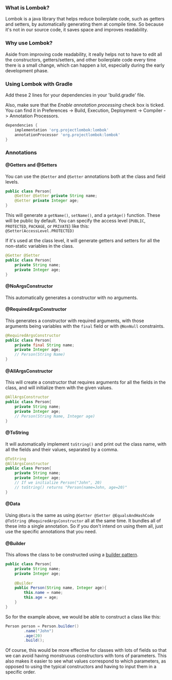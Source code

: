 
### What is Lombok?
Lombok is a java library that helps reduce boilerplate code, such as getters and setters, by automatically generating them at compile time. So because it's not in our source code, it saves space and improves readability.

### Why use Lombok?
Aside from improving code readability, it really helps not to have to edit all the constructors, getters/setters, and other boilerplate code every time there is a small change, which can happen a lot, especially during the early development phase. 

### Using Lombok with Gradle
Add these 2 lines for your dependencies in your 'build.gradle' file. 

Also, make sure that the *Enable annotation processing* check box is ticked. You can find it in Preferences -> Build, Execution, Deployment -> Compiler -> Annotation Processors.

```groovy
dependencies {
    implementation 'org.projectlombok:lombok'
    annotationProcessor 'org.projectlombok:lombok'
}
```
### Annotations
#### @Getters and @Setters
You can use the `@Getter` and `@Setter` annotations both at the class and field levels. 

```java
public class Person{
    @Getter @Setter private String name;
    @Getter private Integer age;
}
```

This will generate a `getName()`, `setName()`, and a `getAge()` function. These will be public by default. You can specify the access level (`PUBLIC`, `PROTECTED`, `PACKAGE`, or `PRIVATE`) like this:  
`@Setter(AccessLevel.PROTECTED)`

If it's used at the class level, it will generate getters and setters for all the non-static variables in the class. 

```java
@Getter @Setter
public class Person{
    private String name;
    private Integer age;
}
```

#### @NoArgsConstructor
This automatically generates a constructor with no arguments. 

#### @RequiredArgsConstructor
This generates a constructor with required arguments, with those arguments being variables with the `final` field or with `@NonNull` constraints. 

```java
@RequiredArgsConstructor
public class Person{
    private final String name;
    private Integer age;
    // Person(String Name)
}
```

#### @AllArgsConstructor
This will create a constructor that requires arguments for all the fields in the class, and will initialize them with the given values.

```java
@AllArgsConstructor
public class Person{
    private String name;
    private Integer age;
    // Person(String Name, Integer age)
}
```

#### @ToString
It will automatically implement `toString()` and print out the class name, with all the fields and their values, separated by a comma.

```java
@ToString
@AllArgsConstructor
public class Person{
    private String name;
    private Integer age;
    // If we initialize Person("John", 20)
    // toString() returns "Person(name=John, age=20)"
}
```

#### @Data
Using `@Data` is the same as using `@Getter @Setter @EqualsAndHashCode @ToString @RequiredArgsConstructor` all at the same time. It bundles all of these into a single annotation. So if you don't intend on using them all, just use the specific annotations that you need.

#### @Builder
This allows the class to be constructed using a [builder pattern](https://refactoring.guru/design-patterns/builder). 

```java
public class Person{
    private String name;
    private Integer age;
    
    @Builder
    public Person(String name, Integer age){
        this.name = name;
        this.age = age;
    }
}
```

So for the example above, we would be able to construct a class like this:   

```java
Person person = Person.builder()
        .name("John")
        .age(20)
        .build();
```
Of course, this would be more effective for classes with lots of fields so that we can avoid having monstruous constructors with tons of parameters. This also makes it easier to see what values correspond to which parameters, as opposed to using the typical constructors and having to input them in a specific order.